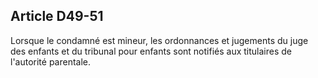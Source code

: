 Article D49-51
----
Lorsque le condamné est mineur, les ordonnances et jugements du juge des enfants
et du tribunal pour enfants sont notifiés aux titulaires de l'autorité
parentale.
